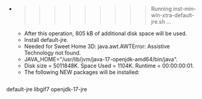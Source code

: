 * >>>>>>>>> Running inst-min-win-xtra-default-jre.sh ...
  * After this operation, 805 kB of additional disk space will be used.
  * Install default-jre.
  * Needed for Sweet Home 3D: java.awt.AWTError: Assistive Technology not found.
  * JAVA_HOME="/usr/lib/jvm/java-17-openjdk-amd64/bin/java".
  * Disk size = 5011848K. Space Used = 1104K. Runtime = 00:00:00:01.
  * The following NEW packages will be installed:
  ```bash
default-jre libgif7 openjdk-17-jre
  ```
